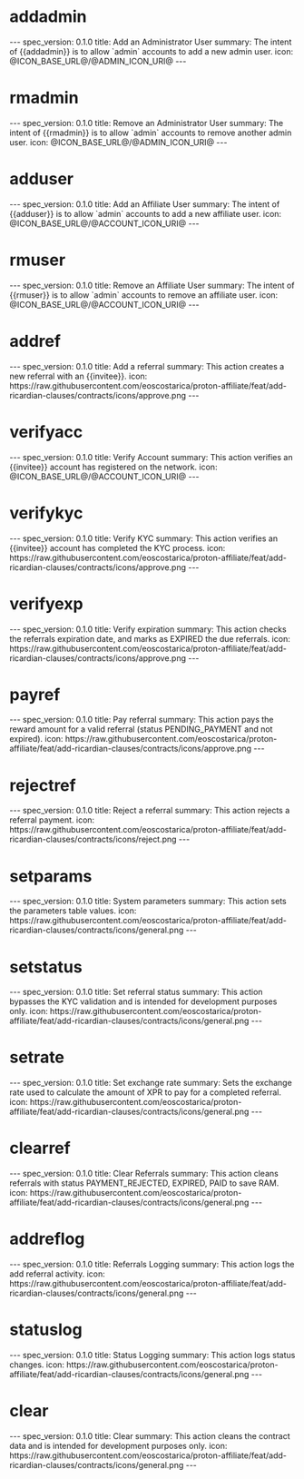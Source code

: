 <h1 class="contract">addadmin</h1>
---
spec_version: 0.1.0
title: Add an Administrator User
summary: The intent of {{addadmin}} is to allow `admin` accounts to add a new admin user.
icon: @ICON_BASE_URL@/@ADMIN_ICON_URI@
---

<h1 class="contract">rmadmin</h1>
---
spec_version: 0.1.0
title: Remove an Administrator User
summary: The intent of {{rmadmin}} is to allow `admin` accounts to remove another admin user.
icon: @ICON_BASE_URL@/@ADMIN_ICON_URI@
---

<h1 class="contract">adduser</h1>
---
spec_version: 0.1.0
title: Add an Affiliate User
summary: The intent of {{adduser}} is to allow `admin` accounts to add a new affiliate user.
icon: @ICON_BASE_URL@/@ACCOUNT_ICON_URI@
---

<h1 class="contract">rmuser</h1>
---
spec_version: 0.1.0
title: Remove an Affiliate User
summary: The intent of {{rmuser}} is to allow `admin` accounts to remove an affiliate user.
icon: @ICON_BASE_URL@/@ACCOUNT_ICON_URI@
---

<h1 class="contract">addref</h1>
---
spec_version: 0.1.0
title: Add a referral
summary: This action creates a new referral with an {{invitee}}.
icon: https://raw.githubusercontent.com/eoscostarica/proton-affiliate/feat/add-ricardian-clauses/contracts/icons/approve.png
---

<h1 class="contract">verifyacc</h1>
---
spec_version: 0.1.0
title: Verify Account
summary: This action verifies an {{invitee}} account has registered on the network.
icon: @ICON_BASE_URL@/@ACCOUNT_ICON_URI@
---

<h1 class="contract">verifykyc</h1>
---
spec_version: 0.1.0
title: Verify KYC
summary: This action verifies an {{invitee}} account has completed the KYC process.
icon: https://raw.githubusercontent.com/eoscostarica/proton-affiliate/feat/add-ricardian-clauses/contracts/icons/approve.png
---

<h1 class="contract">verifyexp</h1>
---
spec_version: 0.1.0
title: Verify expiration
summary: This action checks the referrals expiration date, and marks as EXPIRED the due referrals.
icon: https://raw.githubusercontent.com/eoscostarica/proton-affiliate/feat/add-ricardian-clauses/contracts/icons/approve.png
---

<h1 class="contract">payref</h1>
---
spec_version: 0.1.0
title: Pay referral
summary: This action pays the reward amount for a valid referral (status PENDING_PAYMENT and not expired).
icon: https://raw.githubusercontent.com/eoscostarica/proton-affiliate/feat/add-ricardian-clauses/contracts/icons/approve.png
---

<h1 class="contract">rejectref</h1>
---
spec_version: 0.1.0
title: Reject a referral 
summary: This action rejects a referral payment.
icon: https://raw.githubusercontent.com/eoscostarica/proton-affiliate/feat/add-ricardian-clauses/contracts/icons/reject.png
---

<h1 class="contract">setparams</h1>
---
spec_version: 0.1.0
title: System parameters
summary: This action sets the parameters table values.
icon: https://raw.githubusercontent.com/eoscostarica/proton-affiliate/feat/add-ricardian-clauses/contracts/icons/general.png
---

<h1 class="contract">setstatus</h1>
---
spec_version: 0.1.0
title: Set referral status
summary: This action bypasses the KYC validation and is intended for development purposes only.
icon: https://raw.githubusercontent.com/eoscostarica/proton-affiliate/feat/add-ricardian-clauses/contracts/icons/general.png
---

<h1 class="contract">setrate</h1>
---
spec_version: 0.1.0
title: Set exchange rate
summary: Sets the exchange rate used to calculate the amount of XPR to pay for a completed referral.
icon: https://raw.githubusercontent.com/eoscostarica/proton-affiliate/feat/add-ricardian-clauses/contracts/icons/general.png
---

<h1 class="contract">clearref</h1>
---
spec_version: 0.1.0
title: Clear Referrals
summary: This action cleans referrals with status PAYMENT_REJECTED, EXPIRED, PAID to save RAM.
icon: https://raw.githubusercontent.com/eoscostarica/proton-affiliate/feat/add-ricardian-clauses/contracts/icons/general.png
---

<h1 class="contract">addreflog</h1>
---
spec_version: 0.1.0
title: Referrals Logging
summary: This action logs the add referral activity.
icon: https://raw.githubusercontent.com/eoscostarica/proton-affiliate/feat/add-ricardian-clauses/contracts/icons/general.png
---

<h1 class="contract">statuslog</h1>
---
spec_version: 0.1.0
title: Status Logging
summary: This action logs status changes.
icon: https://raw.githubusercontent.com/eoscostarica/proton-affiliate/feat/add-ricardian-clauses/contracts/icons/general.png
---

<h1 class="contract">clear</h1>
---
spec_version: 0.1.0
title: Clear
summary: This action cleans the contract data and is intended for development purposes only.
icon: https://raw.githubusercontent.com/eoscostarica/proton-affiliate/feat/add-ricardian-clauses/contracts/icons/general.png
---